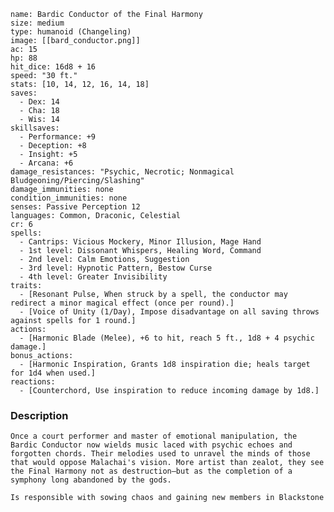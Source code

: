 ```statblock
name: Bardic Conductor of the Final Harmony
size: medium
type: humanoid (Changeling)
image: [[bard_conductor.png]]
ac: 15
hp: 88
hit_dice: 16d8 + 16
speed: "30 ft."
stats: [10, 14, 12, 16, 14, 18]
saves:
  - Dex: 14
  - Cha: 18
  - Wis: 14
skillsaves:
  - Performance: +9
  - Deception: +8
  - Insight: +5
  - Arcana: +6
damage_resistances: "Psychic, Necrotic; Nonmagical Bludgeoning/Piercing/Slashing"
damage_immunities: none
condition_immunities: none
senses: Passive Perception 12
languages: Common, Draconic, Celestial
cr: 6
spells:
  - Cantrips: Vicious Mockery, Minor Illusion, Mage Hand
  - 1st level: Dissonant Whispers, Healing Word, Command
  - 2nd level: Calm Emotions, Suggestion
  - 3rd level: Hypnotic Pattern, Bestow Curse
  - 4th level: Greater Invisibility
traits:
  - [Resonant Pulse, When struck by a spell, the conductor may redirect a minor magical effect (once per round).]
  - [Voice of Unity (1/Day), Impose disadvantage on all saving throws against spells for 1 round.]
actions:
  - [Harmonic Blade (Melee), +6 to hit, reach 5 ft., 1d8 + 4 psychic damage.]
bonus_actions:
  - [Harmonic Inspiration, Grants 1d8 inspiration die; heals target for 1d4 when used.]
reactions:
  - [Counterchord, Use inspiration to reduce incoming damage by 1d8.]
```

### Description
	Once a court performer and master of emotional manipulation, the Bardic Conductor now wields music laced with psychic echoes and forgotten chords. Their melodies used to unravel the minds of those that would oppose Malachai's vision. More artist than zealot, they see the Final Harmony not as destruction—but as the completion of a symphony long abandoned by the gods.

	Is responsible with sowing chaos and gaining new members in Blackstone